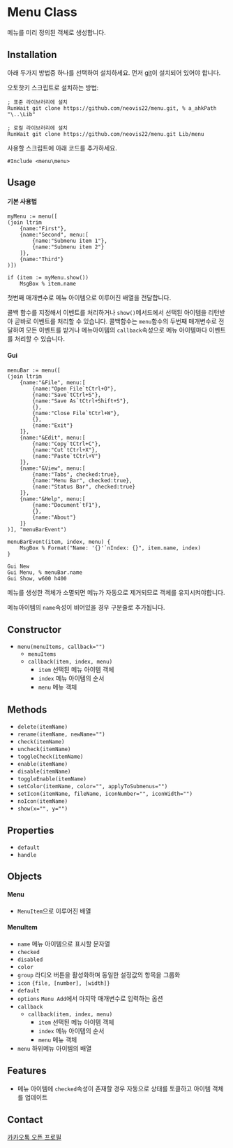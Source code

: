# Menu Class
메뉴를 미리 정의된 객체로 생성합니다.

## Installation
아래 두가지 방법중 하나를 선택하여 설치하세요. 먼저 [git](https://git-scm.com/download/win)이 설치되어 있어야 합니다.

오토핫키 스크립트로 설치하는 방법:
```ahk
; 표준 라이브러리에 설치
RunWait git clone https://github.com/neovis22/menu.git, % a_ahkPath "\..\Lib"

; 로컬 라이브러리에 설치
RunWait git clone https://github.com/neovis22/menu.git Lib/menu
```

사용할 스크립트에 아래 코드를 추가하세요.
```ahk
#Include <menu\menu>
```

## Usage

#### 기본 사용법
```ahk
myMenu := menu([
(join ltrim
    {name:"First"},
    {name:"Second", menu:[
        {name:"Submenu item 1"},
        {name:"Submenu item 2"}
    ]},
    {name:"Third"}
)])

if (item := myMenu.show())
    MsgBox % item.name
```
첫번째 매개변수로 메뉴 아이템으로 이루어진 배열을 전달합니다.

콜백 함수를 지정해서 이벤트를 처리하거나 `show()`메서드에서 선택된 아이템을 리턴받아 곧바로 이벤트를 처리할 수 있습니다.
콜백함수는 `menu`함수의 두번째 매개변수로 전달하여 모든 이벤트를 받거나 메뉴아이템의 `callback`속성으로 메뉴 아이템마다 이벤트를 처리할 수 있습니다.

#### Gui
```ahk
menuBar := menu([
(join ltrim
    {name:"&File", menu:[
        {name:"Open File`tCtrl+O"},
        {name:"Save`tCtrl+S"},
        {name:"Save As`tCtrl+Shift+S"},
        {},
        {name:"Close File`tCtrl+W"},
        {},
        {name:"Exit"}
    ]},
    {name:"&Edit", menu:[
        {name:"Copy`tCtrl+C"},
        {name:"Cut`tCtrl+X"},
        {name:"Paste`tCtrl+V"}
    ]},
    {name:"&View", menu:[
        {name:"Tabs", checked:true},
        {name:"Menu Bar", checked:true},
        {name:"Status Bar", checked:true}
    ]},
    {name:"&Help", menu:[
        {name:"Document`tF1"},
        {},
        {name:"About"}
    ]}
)], "menuBarEvent")

menuBarEvent(item, index, menu) {
    MsgBox % Format("Name: '{}'`nIndex: {}", item.name, index)
}

Gui New
Gui Menu, % menuBar.name
Gui Show, w600 h400
```
메뉴를 생성한 객체가 소멸되면 메뉴가 자동으로 제거되므로 객체를 유지시켜야합니다.

메뉴아이템의 `name`속성이 비어있을 경우 구분줄로 추가됩니다.

## Constructor
- `menu(menuItems, callback="")`
    - `menuItems`
    - `callback(item, index, menu)`
        - `item` 선택된 메뉴 아이템 객체
        - `index` 메뉴 아이템의 순서
        - `menu` 메뉴 객체

## Methods
- `delete(itemName)`
- `rename(itemName, newName="")`
- `check(itemName)`
- `uncheck(itemName)`
- `toggleCheck(itemName)`
- `enable(itemName)`
- `disable(itemName)`
- `toggleEnable(itemName)`
- `setColor(itemName, color="", applyToSubmenus="")`
- `setIcon(itemName, fileName, iconNumber="", iconWidth="")`
- `noIcon(itemName)`
- `show(x="", y="")`

## Properties
- `default`
- `handle`

## Objects

#### Menu
- `MenuItem`으로 이루어진 배열

#### MenuItem
- `name` 메뉴 아이템으로 표시할 문자열
- `checked`
- `disabled`
- `color`
- `group` 라디오 버튼을 활성화하며 동일한 설정값의 항목을 그룹화
- `icon` `{file, [number], [width]}`
- `default`
- `options` `Menu Add`에서 마지막 매개변수로 입력하는 옵션
- `callback`
    - `callback(item, index, menu)`
        - `item` 선택된 메뉴 아이템 객체
        - `index` 메뉴 아이템의 순서
        - `menu` 메뉴 객체
- `menu` 하위메뉴 아이템의 배열

## Features
- 메뉴 아이템에 `checked`속성이 존재할 경우 자동으로 상태를 토클하고 아이템 객체를 업데이트

## Contact
[카카오톡 오픈 프로필](https://open.kakao.com/me/neovis)
